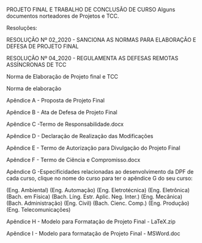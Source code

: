 PROJETO FINAL E TRABALHO DE CONCLUSÃO DE CURSO
Alguns documentos norteadores de Projetos e TCC.

Resoluções:

RESOLUÇÃO Nº 02_2020 - SANCIONA AS NORMAS PARA ELABORAÇÃO E DEFESA DE PROJETO FINAL

RESOLUÇÃO Nº 04_2020 - REGULAMENTA AS DEFESAS REMOTAS ASSÍNCRONAS DE TCC

Norma de Elaboração de Projeto final e TCC

Norma de elaboração

Apêndice A - Proposta de Projeto Final

Apêndice B - Ata de Defesa de Projeto Final

Apêndice C -Termo de Responsabilidade.docx

Apêndice D - Declaração de Realização das Modificações

Apêndice E - Termo de Autorização para Divulgação do Projeto Final

Apêndice F - Termo de Ciência e Compromisso.docx

Apêndice G -Especificidades relacionadas ao desenvolvimento da DPF de cada curso, clique no nome do curso para ter o apêndice G do seu curso:

(Eng. Ambiental)  (Eng. Automação) (Eng. Eletrotécnica) (Eng. Eletrônica) (Bach. em Física) (Bach. Líng. Estr. Aplic. Neg. Inter.) (Eng. Mecânica) (Bach. Administração) (Eng. Civil) (Bach. Cienc. Comp.) (Eng. Produção) (Eng. Telecomunicações)

Apêndice H - Modelo para Formatação de Projeto Final - LaTeX.zip

Apêndice I - Modelo para formatação de Projeto Final - MSWord.doc
